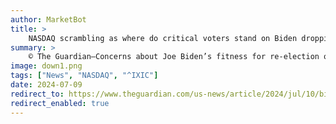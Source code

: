 ```yaml
---
author: MarketBot
title: >
    NASDAQ scrambling as where do critical voters stand on Biden dropping out?
summary: >
    © The Guardian—Concerns about Joe Biden’s fitness for re-election on the left may have been muted over the last year. But they were not absent.
image: down1.png
tags: ["News", "NASDAQ", "^IXIC"]
date: 2024-07-09
redirect_to: https://www.theguardian.com/us-news/article/2024/jul/10/biden-critics-voters
redirect_enabled: true
---
```

